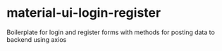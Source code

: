 # material-ui-login-register
Boilerplate for login and register forms with methods for posting data to backend using axios
